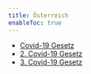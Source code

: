 ```yaml
---
title: Österreich
enableToc: true
---
```


* [Covid-19 Gesetz](Covid-19.md)
* [2. Covid-19 Gesetz](Covid-19-2.md)
* [3. Covid-19 Gesetz](Covid-19-3.md)